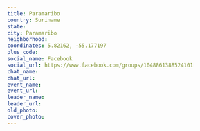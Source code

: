 ```yaml
---
title: Paramaribo
country: Suriname
state: 
city: Paramaribo
neighborhood: 
coordinates: 5.82162, -55.177197
plus_code:
social_name: Facebook
social_url: https://www.facebook.com/groups/1048861388524101
chat_name:
chat_url:
event_name:
event_url:
leader_name:
leader_url:
old_photo: 
cover_photo:
---
```

